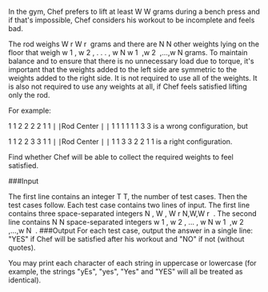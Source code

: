In the gym, Chef prefers to lift at least 
W
W grams during a bench press and if that's impossible, Chef considers his workout to be incomplete and feels bad.

The rod weighs 
W
r
W 
r
​
  grams and there are 
N
N other weights lying on the floor that weigh 
w
1
,
w
2
,
.
.
.
,
w
N
w 
1
​
 ,w 
2
​
 ,...,w 
N
​
  grams. To maintain balance and to ensure that there is no unnecessary load due to torque, it's important that the weights added to the left side are symmetric to the weights added to the right side. It is not required to use all of the weights. It is also not required to use any weights at all, if Chef feels satisfied lifting only the rod.

For example:

1
1 
2
2 
2
2 
1
1 
∣
∣Rod Center
∣
∣ 
1
1 
1
1 
1
1 
3
3 is a wrong configuration, but

1
1 
2
2 
3
3 
1
1 
∣
∣Rod Center
∣
∣ 
1
1 
3
3 
2
2 
1
1 is a right configuration.

Find whether Chef will be able to collect the required weights to feel satisfied.

###Input

The first line contains an integer 
T
T, the number of test cases. Then the test cases follow.
Each test case contains two lines of input.
The first line contains three space-separated integers 
N
,
W
,
W
r
N,W,W 
r
​
 .
The second line contains 
N
N space-separated integers 
w
1
,
w
2
,
…
,
w
N
w 
1
​
 ,w 
2
​
 ,…,w 
N
​
 .
###Output For each test case, output the answer in a single line: "YES" if Chef will be satisfied after his workout and "NO" if not (without quotes).

You may print each character of each string in uppercase or lowercase (for example, the strings "yEs", "yes", "Yes" and "YES" will all be treated as identical).